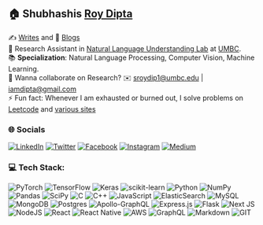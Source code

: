 
## 🏠 **Shubhashis** [Roy Dipta](https://roydipta.com/?utm_source=github&utm_medium=about-front-page)  
✍️ [Writes](https://notes.dipta007.com/?utm_source=github&utm_medium=about-front-page) and 📰 [Blogs](https://dipta007.com/?utm_source=github&utm_medium=about-front-page)  
🔭 Research Assistant in [Natural Language Understanding Lab](https://iral.cs.umbc.edu/people.html) at [UMBC](https://umbc.edu/).  
📚 **Specialization**: Natural Language Processing, Computer Vision, Machine Learning.  
👥 Wanna collaborate on Research? ✉️ [sroydip1@umbc.edu](mailto:sroydip1@umbc.edu) | [iamdipta@gmail.com](mailto:iamdipta@gmail.com)  
⚡ Fun fact: Whenever I am exhausted or burned out, I solve problems on [Leetcode](https://github.com/dipta007/LeetCode) and [various sites](https://github.com/dipta007/Competitive-Programming)  


### 🌐 Socials
[![LinkedIn](https://img.shields.io/badge/LinkedIn-%230077B5.svg?logo=linkedin&logoColor=white)](https://linkedin.com/in/dipta007)
[![Twitter](https://img.shields.io/badge/Twitter-%231DA1F2.svg?logo=Twitter&logoColor=white)](https://twitter.com/iamdipta007) 
[![Facebook](https://img.shields.io/badge/Facebook-%231877F2.svg?logo=Facebook&logoColor=white)](https://facebook.com/iamdipta007)
[![Instagram](https://img.shields.io/badge/Instagram-%23E4405F.svg?logo=Instagram&logoColor=white)](https://instagram.com/iamdipta007)
[![Medium](https://img.shields.io/badge/Medium-12100E?logo=medium&logoColor=white)](https://medium.com/@dipta007)
<!--
[![Quora](https://img.shields.io/badge/Quora-%23B92B27.svg?logo=Quora&logoColor=white)](https://quora.com/profile/Shubhashis-Roy-Dipta-1)
[![Reddit](https://img.shields.io/badge/Reddit-%23FF4500.svg?logo=Reddit&logoColor=white)](https://reddit.com/user/Relative_Tip_3647)
[![Stack Overflow](https://img.shields.io/badge/-Stackoverflow-FE7A16?logo=stack-overflow&logoColor=white)](https://stackoverflow.com/users/4536846) 
-->

<!-- 
# 💻Tech Stack
![C](https://img.shields.io/badge/c-%2300599C.svg?style=plastic&logo=c&logoColor=white) ![C++](https://img.shields.io/badge/c++-%2300599C.svg?style=plastic&logo=c%2B%2B&logoColor=white) ![GraphQL](https://img.shields.io/badge/-GraphQL-E10098?style=plastic&logo=graphql&logoColor=white) ![JavaScript](https://img.shields.io/badge/javascript-%23323330.svg?style=plastic&logo=javascript&logoColor=%23F7DF1E) ![LaTeX](https://img.shields.io/badge/latex-%23008080.svg?style=plastic&logo=latex&logoColor=white) ![Markdown](https://img.shields.io/badge/markdown-%23000000.svg?style=plastic&logo=markdown&logoColor=white) ![Python](https://img.shields.io/badge/python-3670A0?style=plastic&logo=python&logoColor=ffdd54) ![TypeScript](https://img.shields.io/badge/typescript-%23007ACC.svg?style=plastic&logo=typescript&logoColor=white) ![AWS](https://img.shields.io/badge/AWS-%23FF9900.svg?style=plastic&logo=amazon-aws&logoColor=white) ![Heroku](https://img.shields.io/badge/heroku-%23430098.svg?style=plastic&logo=heroku&logoColor=white) ![Anaconda](https://img.shields.io/badge/Anaconda-%2344A833.svg?style=plastic&logo=anaconda&logoColor=white) ![Apollo-GraphQL](https://img.shields.io/badge/-ApolloGraphQL-311C87?style=plastic&logo=apollo-graphql) ![Bootstrap](https://img.shields.io/badge/bootstrap-%23563D7C.svg?style=plastic&logo=bootstrap&logoColor=white) ![DjangoREST](https://img.shields.io/badge/DJANGO-REST-ff1709?style=plastic&logo=django&logoColor=white&color=ff1709&labelColor=gray) ![Express.js](https://img.shields.io/badge/express.js-%23404d59.svg?style=plastic&logo=express&logoColor=%2361DAFB) ![Flask](https://img.shields.io/badge/flask-%23000.svg?style=plastic&logo=flask&logoColor=white) ![NestJS](https://img.shields.io/badge/nestjs-%23E0234E.svg?style=plastic&logo=nestjs&logoColor=white) ![Next JS](https://img.shields.io/badge/Next-black?style=plastic&logo=next.js&logoColor=white) ![NodeJS](https://img.shields.io/badge/node.js-6DA55F?style=plastic&logo=node.js&logoColor=white) ![React Native](https://img.shields.io/badge/react_native-%2320232a.svg?style=plastic&logo=react&logoColor=%2361DAFB) ![React](https://img.shields.io/badge/react-%2320232a.svg?style=plastic&logo=react&logoColor=%2361DAFB) ![MySQL](https://img.shields.io/badge/mysql-%2300f.svg?style=plastic&logo=mysql&logoColor=white) ![Postgres](https://img.shields.io/badge/postgres-%23316192.svg?style=plastic&logo=postgresql&logoColor=white) ![MongoDB](https://img.shields.io/badge/MongoDB-%234ea94b.svg?style=plastic&logo=mongodb&logoColor=white) ![NumPy](https://img.shields.io/badge/numpy-%23013243.svg?style=plastic&logo=numpy&logoColor=white) ![Pandas](https://img.shields.io/badge/pandas-%23150458.svg?style=plastic&logo=pandas&logoColor=white) ![PyTorch](https://img.shields.io/badge/PyTorch-%23EE4C2C.svg?style=plastic&logo=PyTorch&logoColor=white) ![scikit-learn](https://img.shields.io/badge/scikit--learn-%23F7931E.svg?style=plastic&logo=scikit-learn&logoColor=white) ![Notion](https://img.shields.io/badge/Notion-%23000000.svg?style=plastic&logo=notion&logoColor=white) ![Trello](https://img.shields.io/badge/Trello-%23026AA7.svg?style=plastic&logo=Trello&logoColor=white) -->

<!--
# 📊GitHub Stats :
![](https://github-readme-stats.vercel.app/api?username=dipta007&theme=tokyonight&hide_border=true&include_all_commits=true&count_private=true)<br/>
![](https://github-readme-streak-stats.herokuapp.com/?user=dipta007&theme=tokyonight&hide_border=true)<br/>
![](https://github-readme-stats.vercel.app/api/top-langs/?username=dipta007&theme=tokyonight&hide_border=true&include_all_commits=true&count_private=true&layout=compact)
-->

<!-- 
## 🏆GitHub Trophies
![](https://github-profile-trophy.vercel.app/?username=dipta007&theme=juicyfresh&no-frame=true&no-bg=true&margin-w=4)

### ✍️Random Dev Quote
![](https://quotes-github-readme.vercel.app/api?type=horizontal&theme=tokyonight)
-->

<!--
[![](https://visitcount.itsvg.in/api?id=dipta007&icon=0&color=5)](https://visitcount.itsvg.in)
-->

<!--
  ## 💰You can help me by Donating
  [![BuyMeACoffee](https://img.shields.io/badge/Buy%20Me%20a%20Coffee-ffdd00?style=for-the-badge&logo=buy-me-a-coffee&logoColor=black)](https://buymeacoffee.com/dipta007) [![PayPal](https://img.shields.io/badge/PayPal-00457C?style=for-the-badge&logo=paypal&logoColor=white)](https://paypal.me/iamdipta007) 
-->


### 💻 Tech Stack:

![PyTorch](https://img.shields.io/badge/PyTorch-%23EE4C2C.svg?style=plastic&logo=PyTorch&logoColor=white) 
![TensorFlow](https://img.shields.io/badge/TensorFlow-%23FF6F00.svg?style=plastic&logo=TensorFlow&logoColor=white) 
![Keras](https://img.shields.io/badge/Keras-%23D00000.svg?style=plastic&logo=Keras&logoColor=white) 
![scikit-learn](https://img.shields.io/badge/scikit--learn-%23F7931E.svg?style=plastic&logo=scikit-learn&logoColor=white) 
![Python](https://img.shields.io/badge/python-3670A0?style=plastic&logo=python&logoColor=ffdd54)
![NumPy](https://img.shields.io/badge/numpy-%23013243.svg?style=plastic&logo=numpy&logoColor=white) 
![Pandas](https://img.shields.io/badge/pandas-%23150458.svg?style=plastic&logo=pandas&logoColor=white) 
![SciPy](https://img.shields.io/badge/SciPy-%230C55A5.svg?style=plastic&logo=scipy&logoColor=%white) 
![C](https://img.shields.io/badge/c-%2300599C.svg?style=plastic&logo=c&logoColor=white) 
![C++](https://img.shields.io/badge/c++-%2300599C.svg?style=plastic&logo=c%2B%2B&logoColor=white) 
![JavaScript](https://img.shields.io/badge/javascript-%23323330.svg?style=plastic&logo=javascript&logoColor=%23F7DF1E) 
![ElasticSearch](https://img.shields.io/badge/-ElasticSearch-005571?style=plastic&logo=elasticsearch) 
![MySQL](https://img.shields.io/badge/mysql-%2300f.svg?style=plastic&logo=mysql&logoColor=white) 
![MongoDB](https://img.shields.io/badge/MongoDB-%234ea94b.svg?style=plastic&logo=mongodb&logoColor=white) 
![Postgres](https://img.shields.io/badge/postgres-%23316192.svg?style=plastic&logo=postgresql&logoColor=white) 
![Apollo-GraphQL](https://img.shields.io/badge/-ApolloGraphQL-311C87?style=plastic&logo=apollo-graphql) 
![Express.js](https://img.shields.io/badge/express.js-%23404d59.svg?style=plastic&logo=express&logoColor=%2361DAFB) 
![Flask](https://img.shields.io/badge/flask-%23000.svg?style=plastic&logo=flask&logoColor=white) 
![Next JS](https://img.shields.io/badge/Next-black?style=plastic&logo=next.js&logoColor=white) 
![NodeJS](https://img.shields.io/badge/node.js-6DA55F?style=plastic&logo=node.js&logoColor=white) 
![React](https://img.shields.io/badge/react-%2320232a.svg?style=plastic&logo=react&logoColor=%2361DAFB) 
![React Native](https://img.shields.io/badge/react_native-%2320232a.svg?style=plastic&logo=react&logoColor=%2361DAFB) 
![AWS](https://img.shields.io/badge/AWS-%23FF9900.svg?style=plastic&logo=amazon-aws&logoColor=white) 
![GraphQL](https://img.shields.io/badge/-GraphQL-E10098?style=plastic&logo=graphql&logoColor=white) 
![Markdown](https://img.shields.io/badge/markdown-%23000000.svg?style=plastic&logo=markdown&logoColor=white) 
![GIT](https://img.shields.io/badge/Git-fc6d26?style=plastic&logo=git&logoColor=white) 


<!--
### 📊 GitHub Stats:
![](https://github-readme-streak-stats.herokuapp.com/?user=dipta007&theme=dark&hide_border=false)<br/>
-->


<!-- Proudly created with GPRM ( https://gprm.itsvg.in ) -->

<!-- Proudly created with GPRM ( https://gprm.itsvg.in ) -->
  
